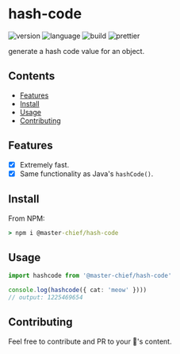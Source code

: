 # hash-code

![version](https://img.shields.io/github/package-json/v/117/hash-code?color=196DFF&style=flat-square)
![language](https://img.shields.io/github/languages/code-size/117/hash-code?color=F1A42E&style=flat-square)
![build](https://img.shields.io/github/workflow/status/117/hash-code/test?style=flat-square)
![prettier](https://img.shields.io/static/v1?label=code%20style&message=prettier&color=ff51bc&style=flat-square)

generate a hash code value for an object.

## Contents

- [Features](#features)
- [Install](#install)
- [Usage](#usage)
- [Contributing](#contributing)

## Features

- [x] Extremely fast.
- [x] Same functionality as Java's `hashCode()`.

## Install

From NPM:

```cmd
> npm i @master-chief/hash-code
```

## Usage

```typescript
import hashcode from '@master-chief/hash-code'

console.log(hashcode({ cat: 'meow' })))
// output: 1225469654
```

## Contributing

Feel free to contribute and PR to your 💖's content.
